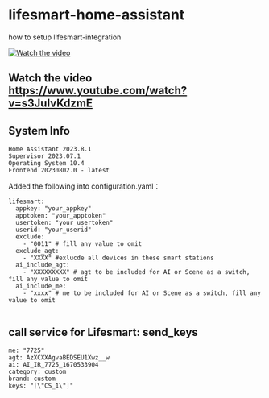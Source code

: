 # lifesmart-home-assistant
how to setup lifesmart-integration

[![Watch the video](https://img.youtube.com/vi/s3JuIvKdzmE/maxresdefault.jpg)](https://youtu.be/s3JuIvKdzmE)

## Watch the video https://www.youtube.com/watch?v=s3JuIvKdzmE


## System Info 

    Home Assistant 2023.8.1
    Supervisor 2023.07.1
    Operating System 10.4
    Frontend 20230802.0 - latest


Added the following into configuration.yaml：

```
lifesmart:
  appkey: "your_appkey" 
  apptoken: "your_apptoken"
  usertoken: "your_usertoken" 
  userid: "your_userid"
  exclude:
    - "0011" # fill any value to omit
  exclude_agt:
    - "XXXX" #exlucde all devices in these smart stations
  ai_include_agt:
    - "XXXXXXXXX" # agt to be included for AI or Scene as a switch, fill any value to omit
  ai_include_me:
    - "xxxx" # me to be included for AI or Scene as a switch, fill any value to omit
  
```



## call service for Lifesmart: send_keys
```
me: "7725"
agt: AzXCXXAgvaBEDSEU1Xwz__w
ai: AI_IR_7725_1670533904
category: custom
brand: custom
keys: "[\"CS_1\"]"
  
```
